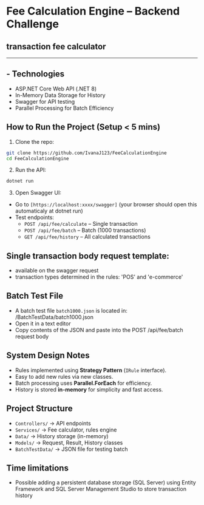﻿# Fee Calculation Engine – Backend Challenge
## transaction fee calculator
__________________

## - Technologies
- ASP.NET Core Web API (.NET 8)
- In-Memory Data Storage for History
- Swagger for API testing
- Parallel Processing for Batch Efficiency

##  How to Run the Project (Setup < 5 mins)

1. Clone the repo:
```sh
git clone https://github.com/IvanaJ123/FeeCalculationEngine
cd FeeCalculationEngine
```


2. Run the API:
```sh 
dotnet run
```
3. Open Swagger UI:
- Go to `[https://localhost:xxxx/swagger]` (your browser should open this automaticaly at dotnet run)
- Test endpoints:
  - `POST /api/fee/calculate` – Single transaction
  - `POST /api/fee/batch` – Batch (1000 transactions)
  - `GET /api/fee/history` – All calculated transactions

## Single transaction body request template:
- available on the swagger request
- transaction types determined in the rules: 'POS' and 'e-commerce'

## Batch Test File
- A batch test file `batch1000.json` is located in:
/BatchTestData/batch1000.json
- Open it in a text editor
- Copy contents of the JSON and paste into the POST /api/fee/batch request body

##  System Design Notes
- Rules implemented using **Strategy Pattern** (`IRule` interface).
- Easy to add new rules via new classes.
- Batch processing uses **Parallel.ForEach** for efficiency.
- History is stored **in-memory** for simplicity and fast access.




##  Project Structure
- `Controllers/` → API endpoints
- `Services/` → Fee calculator, rules engine
- `Data/` → History storage (in-memory)
- `Models/` → Request, Result, History classes
- `BatchTestData/` → JSON file for testing batch

## Time limitations
- Possible adding a persistent database storage (SQL Server) using Entity Framework and SQL Server Management Studio to store transaction history

